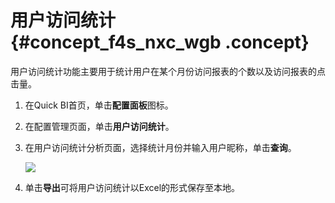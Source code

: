 # 用户访问统计 {#concept_f4s_nxc_wgb .concept}

用户访问统计功能主要用于统计用户在某个月份访问报表的个数以及访问报表的点击量。

1.  在Quick BI首页，单击**配置面板**图标。
2.  在配置管理页面，单击**用户访问统计**。
3.  在用户访问统计分析页面，选择统计月份并输入用户昵称，单击**查询**。

    ![](http://static-aliyun-doc.oss-cn-hangzhou.aliyuncs.com/assets/img/129611/155478138939322_zh-CN.png)

4.  单击**导出**可将用户访问统计以Excel的形式保存至本地。

